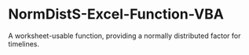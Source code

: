 # NormDistS-Excel-Function-VBA
A worksheet-usable function, providing a normally distributed factor for timelines.
